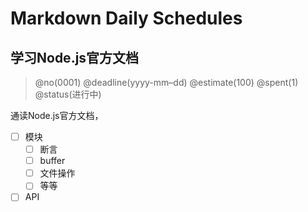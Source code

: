 # Markdown Daily Schedules

## 学习Node.js官方文档

> @no(0001) @deadline(yyyy-mm–dd) @estimate(100) @spent(1) @status(进行中)

通读Node.js官方文档，

- [ ] 模块
  - [ ] 断言
  - [ ] buffer
  - [ ] 文件操作
  - [ ] 等等
- [ ] API